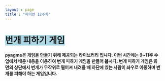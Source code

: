 ```yaml
---
layout : page
title : "파이썬 12주차"
---
```

# <span style='background-color:lightblue;'> 번개 피하기 게임 </span>
#### pyagme은 게임을 만들기 위해 제공되는 라이브러리 입니다. 이번 시간에는 9~11주 수업에서 배운 내용을 이용하여 번개 피하기 게임을 만들어 봅시다. 번개 피하기 게임은 화면의 상단에서 번개가 무작위로 떨어져 내려올 때 하단에 있는 사람이 좌우로 이동하며 번개를 피해야 하는 게임입니다.
